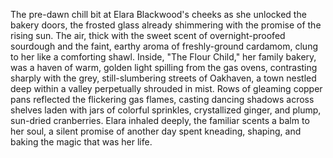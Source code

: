 The pre-dawn chill bit at Elara Blackwood's cheeks as she unlocked the bakery doors, the frosted glass already shimmering with the promise of the rising sun.  The air, thick with the sweet scent of overnight-proofed sourdough and the faint, earthy aroma of freshly-ground cardamom, clung to her like a comforting shawl.  Inside, "The Flour Child," her family bakery, was a haven of warm, golden light spilling from the gas ovens, contrasting sharply with the grey, still-slumbering streets of Oakhaven, a town nestled deep within a valley perpetually shrouded in mist.  Rows of gleaming copper pans reflected the flickering gas flames, casting dancing shadows across shelves laden with jars of colorful sprinkles, crystallized ginger, and plump, sun-dried cranberries.  Elara inhaled deeply, the familiar scents a balm to her soul, a silent promise of another day spent kneading, shaping, and baking the magic that was her life.
